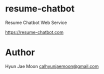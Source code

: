 # resume-chatbot

Resume Chatbot Web Service

https://resume-chatbot.com

# Author
Hyun Jae Moon calhyunjaemoon@gmail.com